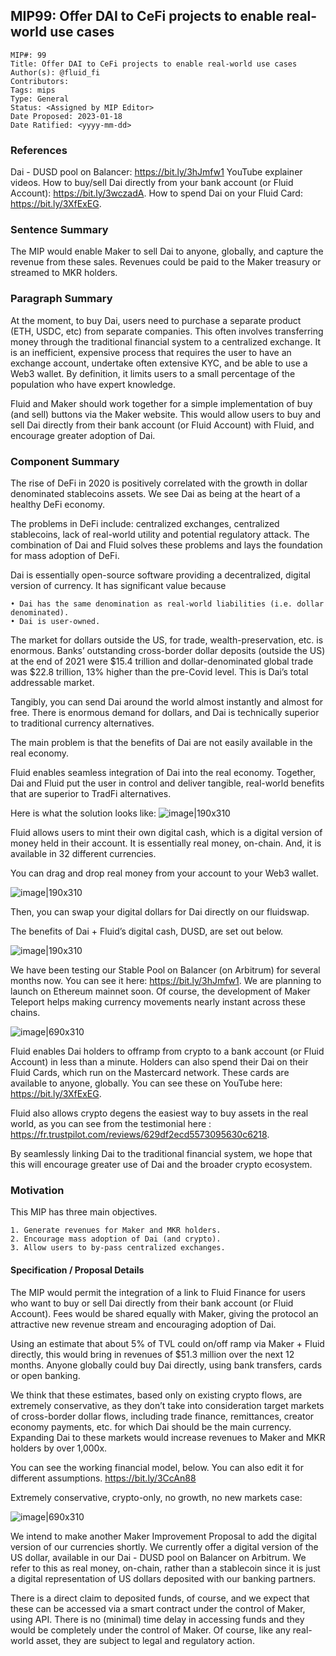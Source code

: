## MIP99: Offer DAI to CeFi projects to enable real-world use cases

```
MIP#: 99
Title: Offer DAI to CeFi projects to enable real-world use cases
Author(s): @fluid_fi
Contributors:
Tags: mips
Type: General
Status: <Assigned by MIP Editor>
Date Proposed: 2023-01-18
Date Ratified: <yyyy-mm-dd>
```

### References

Dai - DUSD pool on Balancer: https://bit.ly/3hJmfw1
YouTube explainer videos. How to buy/sell Dai directly from your bank account (or Fluid Account): https://bit.ly/3wczadA. How to spend Dai on your Fluid Card: https://bit.ly/3XfExEG. 

### Sentence Summary

The MIP would enable Maker to sell Dai to anyone, globally, and capture the revenue from these sales. Revenues could be paid to the Maker treasury or streamed to MKR holders. 

### Paragraph Summary

At the moment, to buy Dai, users need to purchase a separate product (ETH, USDC, etc) from separate companies. This often involves transferring money through the traditional financial system to a centralized exchange. It is an inefficient, expensive process that requires the user to have an exchange account, undertake often extensive KYC, and be able to use a Web3 wallet. By definition, it limits users to a small percentage of the population who have expert knowledge. 

Fluid and Maker should work together for a simple implementation of buy (and sell) buttons via the Maker website. This would allow users to buy and sell Dai directly from their bank account (or Fluid Account) with Fluid, and encourage greater adoption of Dai. 

### Component Summary

The rise of DeFi in 2020 is positively correlated with the growth in dollar denominated stablecoins assets. We see Dai as being at the heart of a healthy DeFi economy. 

The problems in DeFi include: centralized exchanges, centralized stablecoins, lack of real-world utility and potential regulatory attack. The combination of Dai and Fluid solves these problems and lays the foundation for mass adoption of DeFi.

Dai is essentially open-source software providing a decentralized, digital version of currency. It has significant value because 

    • Dai has the same denomination as real-world liabilities (i.e. dollar denominated). 
    • Dai is user-owned. 

The market for dollars outside the US, for trade, wealth-preservation, etc. is enormous. Banks’ outstanding cross-border dollar deposits (outside the US) at the end of 2021 were $15.4 trillion and dollar-denominated global trade was $22.8 trillion, 13% higher than the pre-Covid level. This is Dai’s total addressable market.  

Tangibly, you can send Dai around the world almost instantly and almost for free. There is enormous demand for dollars, and Dai is technically superior to traditional currency alternatives. 

The main problem is that the benefits of Dai are not easily available in the real economy. 

Fluid enables seamless integration of Dai into the real economy. Together, Dai and Fluid put the user in control and deliver tangible, real-world benefits that are superior to TradFi alternatives. 

Here is what the solution looks like:
![image|190x310](https://github.com/FluidF/mips/blob/master/MIP99/supporting_materials/fluid%26maker.jpg)

Fluid allows users to mint their own digital cash, which is a digital version of money held in their account. It is essentially real money, on-chain. And, it is available in 32 different currencies. 

 You can drag and drop real money from your account to your Web3 wallet.

![image|190x310](https://github.com/FluidF/mips/blob/master/MIP99/supporting_materials/dragandrop.jpg)


Then, you can swap your digital dollars for Dai directly on our fluidswap.

The benefits of Dai + Fluid’s digital cash, DUSD, are set out below. 

![image|190x310](https://github.com/FluidF/mips/blob/master/MIP99/supporting_materials/DUSDDAI_benefits.jpg)


We have been testing our Stable Pool on Balancer (on Arbitrum) for several months now. You can see it here: https://bit.ly/3hJmfw1. We are planning to launch on Ethereum mainnet soon. Of course, the development of Maker Teleport helps making currency movements nearly instant across these chains.

![image|690x310](https://github.com/FluidF/mips/blob/master/MIP99/supporting_materials/stablecoinpool.jpg)



Fluid enables Dai holders to offramp from crypto to a bank account (or Fluid Account) in less than a minute. 
Holders can also spend their Dai on their Fluid Cards, which run on the Mastercard network. These cards are available to anyone, globally.
You can see these on YouTube here: https://bit.ly/3XfExEG. 

Fluid also allows crypto degens the easiest way to buy assets in the real world, as you can see from the testimonial here : https://fr.trustpilot.com/reviews/629df2ecd5573095630c6218. 


By seamlessly linking Dai to the traditional financial system, we hope that this will encourage greater use of Dai and the broader crypto ecosystem. 

### Motivation

This MIP has three main objectives. 

    1. Generate revenues for Maker and MKR holders. 
    2. Encourage mass adoption of Dai (and crypto). 
    3. Allow users to by-pass centralized exchanges. 

#### Specification / Proposal Details

The MIP would permit the integration of a link to Fluid Finance for users who want to buy or sell Dai directly from their bank account (or Fluid Account). Fees would be shared equally with Maker, giving the protocol an attractive new revenue stream and encouraging adoption of Dai. 

Using an estimate that about 5% of TVL could on/off ramp via Maker + Fluid directly, this would bring in revenues of $51.3 million over the next 12 months. Anyone globally could buy Dai directly, using bank transfers, cards or open banking. 

We think that these estimates, based only on existing crypto flows, are extremely conservative, as they don’t take into consideration target markets of cross-border dollar flows, including trade finance, remittances, creator economy payments, etc. for which Dai should be the main currency. Expanding Dai to these markets would increase revenues to Maker and MKR holders by over 1,000x. 

You can see the working financial model, below. You can also edit it for different assumptions. 
https://bit.ly/3CcAn88

Extremely conservative, crypto-only, no growth, no new markets case:

![image|690x310](https://github.com/FluidF/mips/blob/master/MIP99/supporting_materials/maker_revenue.jpg)


We intend to make another Maker Improvement Proposal to add the digital version of our currencies shortly. 
We currently offer a digital version of the US dollar, available in our Dai - DUSD pool on Balancer on Arbitrum. We refer to this as real money, on-chain, rather than a stablecoin since it is just a digital representation of US dollars deposited with our banking partners. 

There is a direct claim to deposited funds, of course, and we expect that these can be accessed via a smart contract under the control of Maker, using API. 
There is no (minimal) time delay in accessing funds and they would be completely under the control of Maker. Of course, like any real-world asset, they are subject to legal and regulatory action. 
